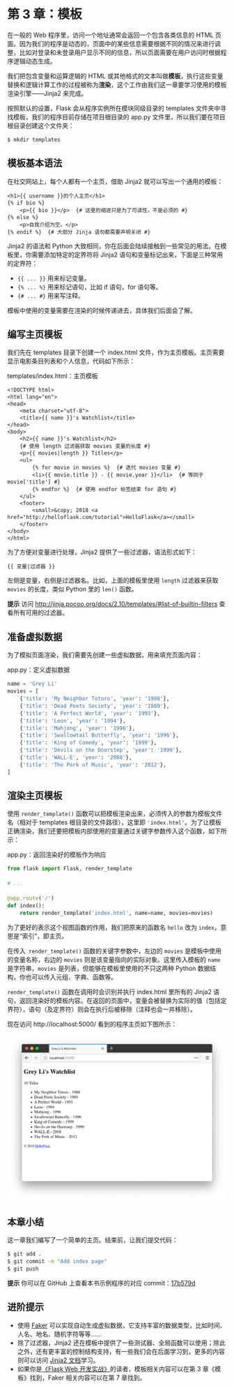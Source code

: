 # 第 3 章：模板

在一般的 Web 程序里，访问一个地址通常会返回一个包含各类信息的 HTML 页面。因为我们的程序是动态的，页面中的某些信息需要根据不同的情况来进行调整，比如对登录和未登录用户显示不同的信息，所以页面需要在用户访问时根据程序逻辑动态生成。

我们把包含变量和运算逻辑的 HTML 或其他格式的文本叫做**模板**，执行这些变量替换和逻辑计算工作的过程被称为**渲染**，这个工作由我们这一章要学习使用的模板渲染引擎——Jinja2 来完成。

按照默认的设置，Flask 会从程序实例所在模块同级目录的 templates 文件夹中寻找模板，我们的程序目前存储在项目根目录的 app.py 文件里，所以我们要在项目根目录创建这个文件夹：

```bash
$ mkdir templates
```

## 模板基本语法

在社交网站上，每个人都有一个主页，借助 Jinja2 就可以写出一个通用的模板：

```jinja2
<h1>{{ username }}的个人主页</h1>
{% if bio %}
    <p>{{ bio }}</p>  {# 这里的缩进只是为了可读性，不是必须的 #}
{% else %}
    <p>自我介绍为空。</p>
{% endif %}  {# 大部分 Jinja 语句都需要声明关闭 #}
```

Jinja2 的语法和 Python 大致相同，你在后面会陆续接触到一些常见的用法。在模板里，你需要添加特定的定界符将 Jinja2 语句和变量标记出来，下面是三种常用的定界符：

- `{{ ... }}` 用来标记变量。
- `{% ... %}` 用来标记语句，比如 if 语句，for 语句等。
- `{# ... #}` 用来写注释。

模板中使用的变量需要在渲染的时候传递进去，具体我们后面会了解。

## 编写主页模板

我们先在 templates 目录下创建一个 index.html 文件，作为主页模板。主页需要显示电影条目列表和个人信息，代码如下所示：

templates/index.html：主页模板

```jinja2
<!DOCTYPE html>
<html lang="en">
<head>
    <meta charset="utf-8">
    <title>{{ name }}'s Watchlist</title>
</head>
<body>
    <h2>{{ name }}'s Watchlist</h2>
    {# 使用 length 过滤器获取 movies 变量的长度 #}
    <p>{{ movies|length }} Titles</p>
    <ul>
        {% for movie in movies %}  {# 迭代 movies 变量 #}
        <li>{{ movie.title }} - {{ movie.year }}</li>  {# 等同于 movie['title'] #}
        {% endfor %}  {# 使用 endfor 标签结束 for 语句 #}
    </ul>
    <footer>
        <small>&copy; 2018 <a href="http://helloflask.com/tutorial">HelloFlask</a></small>
	</footer>
</body>
</html>
```

为了方便对变量进行处理，Jinja2 提供了一些过滤器，语法形式如下：

```jinja2
{{ 变量|过滤器 }}
```

左侧是变量，右侧是过滤器名。比如，上面的模板里使用 `length` 过滤器来获取 `movies` 的长度，类似 Python 里的 `len()` 函数。

**提示** 访问 http://jinja.pocoo.org/docs/2.10/templates/#list-of-builtin-filters 查看所有可用的过滤器。

## 准备虚拟数据

为了模拟页面渲染，我们需要先创建一些虚拟数据，用来填充页面内容：

app.py：定义虚拟数据

```python
name = 'Grey Li'
movies = [
    {'title': 'My Neighbor Totoro', 'year': '1988'},
    {'title': 'Dead Poets Society', 'year': '1989'},
    {'title': 'A Perfect World', 'year': '1993'},
    {'title': 'Leon', 'year': '1994'},
    {'title': 'Mahjong', 'year': '1996'},
    {'title': 'Swallowtail Butterfly', 'year': '1996'},
    {'title': 'King of Comedy', 'year': '1999'},
    {'title': 'Devils on the Doorstep', 'year': '1999'},
    {'title': 'WALL-E', 'year': '2008'},
    {'title': 'The Pork of Music', 'year': '2012'},
]
```

## 渲染主页模板

使用 `render_template()` 函数可以把模板渲染出来，必须传入的参数为模板文件名（相对于 templates 根目录的文件路径），这里即 `'index.html'`。为了让模板正确渲染，我们还要把模板内部使用的变量通过关键字参数传入这个函数，如下所示：

app.py：返回渲染好的模板作为响应

```python
from flask import Flask, render_template

# ...

@app.route('/')
def index():
    return render_template('index.html', name=name, movies=movies)
```

为了更好的表示这个视图函数的作用，我们把原来的函数名 `hello` 改为 `index`，意思是“索引”，即主页。

在传入` render_template()` 函数的关键字参数中，左边的 `movies` 是模板中使用的变量名称，右边的 `movies` 则是该变量指向的实际对象。这里传入模板的 `name` 是字符串，`movies` 是列表，但能够在模板里使用的不只这两种 Python 数据结构，你也可以传入元组、字典、函数等。

`render_template()` 函数在调用时会识别并执行 index.html 里所有的 Jinja2 语句，返回渲染好的模板内容。在返回的页面中，变量会被替换为实际的值（包括定界符），语句（及定界符）则会在执行后被移除（注释也会一并移除）。

现在访问 http://localhost:5000/ 看到的程序主页如下图所示：

![3-1](images/3-1.png)

## 本章小结

这一章我们编写了一个简单的主页。结束前，让我们提交代码：

```bash
$ git add .
$ git commit -m "Add index page"
$ git push
```

**提示** 你可以在 GitHub 上查看本书示例程序的对应 commit：[17b579d](https://github.com/greyli/watchlist/commit/17b579d693cb3cfd2cc0e622d955ea1459f7406b)

## 进阶提示

* 使用 [Faker](https://github.com/joke2k/faker) 可以实现自动生成虚拟数据，它支持丰富的数据类型，比如时间、人名、地名、随机字符等等……
* 除了过滤器，Jinja2 还在模板中提供了一些测试器、全局函数可以使用；除此之外，还有更丰富的控制结构支持，有一些我们会在后面学习到，更多的内容则可以访问 [Jinja2 文档](http://jinja.pocoo.org/docs/2.10/templates/)学习。
* 如果你是[《Flask Web 开发实战》](http://helloflask.com/book/)的读者，模板相关内容可以在第 3 章《模板》找到，Faker 相关内容可以在第 7 章找到。